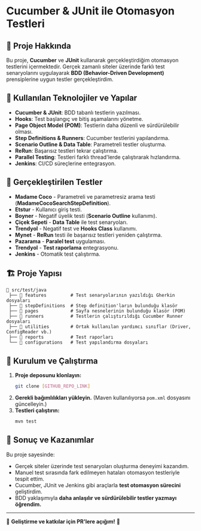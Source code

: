 # Cucumber & JUnit ile Otomasyon Testleri

## 📌 Proje Hakkında
Bu proje, **Cucumber** ve **JUnit** kullanarak gerçekleştirdiğim otomasyon testlerini içermektedir. Gerçek zamanlı siteler üzerinde farklı test senaryolarını uygulayarak **BDD (Behavior-Driven Development)** prensiplerine uygun testler gerçekleştirdim.

## 🔧 Kullanılan Teknolojiler ve Yapılar
- **Cucumber & JUnit**: BDD tabanlı testlerin yazılması.
- **Hooks**: Test başlangıç ve bitiş aşamalarını yönetme.
- **Page Object Model (POM)**: Testlerin daha düzenli ve sürdürülebilir olması.
- **Step Definitions & Runners**: Cucumber testlerini yapılandırma.
- **Scenario Outline & Data Table**: Parametreli testler oluşturma.
- **ReRun**: Başarısız testleri tekrar çalıştırma.
- **Parallel Testing**: Testleri farklı thread'lerde çalıştırarak hızlandırma.
- **Jenkins**: CI/CD süreçlerine entegrasyon.

## 🚀 Gerçekleştirilen Testler
- **Madame Coco** - Parametreli ve parametresiz arama testi (**MadameCocoSearchStepDefinition**).
- **Etstur** - Kullanıcı giriş testi.
- **Boyner** - Negatif üyelik testi (**Scenario Outline** kullanımı).
- **Çiçek Sepeti** - **Data Table** ile test senaryoları.
- **Trendyol** - Negatif test ve **Hooks Class** kullanımı.
- **Mynet** - **ReRun** testi ile başarısız testleri yeniden çalıştırma.
- **Pazarama** - **Paralel test** uygulaması.
- **Trendyol** - **Test raporlama** entegrasyonu.
- **Jenkins** - Otomatik test çalıştırma.

## 🏗 Proje Yapısı
```
📂 src/test/java
 ├── 📂 features         # Test senaryolarının yazıldığı Gherkin dosyaları
 ├── 📂 stepDefinitions  # Step definition'ların bulunduğu klasör
 ├── 📂 pages            # Sayfa nesnelerinin bulunduğu klasör (POM)
 ├── 📂 runners          # Testlerin çalıştırıldığı Cucumber Runner dosyaları
 ├── 📂 utilities        # Ortak kullanılan yardımcı sınıflar (Driver, ConfigReader vb.)
 ├── 📂 reports          # Test raporları
 └── 📂 configurations   # Test yapılandırma dosyaları
```

## 📎 Kurulum ve Çalıştırma
1. **Proje deposunu klonlayın:**
   ```sh
   git clone [GITHUB_REPO_LINK]
   ```
2. **Gerekli bağımlılıkları yükleyin.** (Maven kullanılıyorsa `pom.xml` dosyasını güncelleyin.)
3. **Testleri çalıştırın:**
   ```sh
   mvn test
   ```

## 📌 Sonuç ve Kazanımlar
Bu proje sayesinde:
- Gerçek siteler üzerinde test senaryoları oluşturma deneyimi kazandım.
- Manuel test sırasında fark edilmeyen hataları otomasyon testleriyle tespit ettim.
- Cucumber, JUnit ve Jenkins gibi araçlarla **test otomasyon sürecini** geliştirdim.
- BDD yaklaşımıyla **daha anlaşılır ve sürdürülebilir testler yazmayı öğrendim.**

---

📌 **Geliştirme ve katkılar için PR'lere açığım!** 🚀

